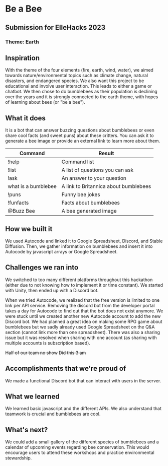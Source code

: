 # Be a Bee
## Submission for ElleHacks 2023
### Theme: Earth
## Inspiration
With the theme of the four elements (fire, earth, wind, water), we aimed towards nature/environmental topics such as climate change, natural disasters, and endangered species. We also want this project to be educational and involve user interaction. This leads to either a game or chatbot. We then chose to do bumblebees as their population is declining over the years and it is strongly connected to the earth theme, with hopes of learning about bees (or "be a bee").

## What it does
It is a bot that can answer buzzing questions about bumblebees or even share cool facts (and sweet puns) about these critters. You can ask it to generate a bee image or provide an external link to learn more about  them.

| Command      | Result |
| ----------- | ----------- |
| !help      | Command list    |
| !list      | A list of questions you can ask       |
| !ask   | An answer to your question        | 
| what is a bumblebee  | A link to Britannica about bumblebees      | 
| !puns   | Funny bee jokes  | 
| !funfacts   |  Facts about bumblebees  | 
| @Buzz Bee  |  A bee generated image  | 

## How we built it
We used Autocode and linked it to Google Spreadsheet, Discord, and Stable Diffusion. Then, we gather information on bumblebees and insert it into Autocode by javascript arrays or Google Spreadsheet.

## Challenges we ran into
We switched to too many different platforms throughout this hackathon (either due to not knowing how to implement it or time constant). We started with Unity, then ended up with a Discord bot. 

When we tried Autocode, we realized that the free version is limited to one link per API service. Removing the discord bot from the developer portal takes a day for Autocode to find out that the bot does not exist anymore. We were stuck until we created another new Autocode account to add the new Discord bot. We had planned a great idea on making some RPG game about bumblebees but we sadly already used Google Spreadsheet on the Q&A section (cannot link more than one spreadsheet). There was also a sharing issue but it was resolved when sharing with one account (as sharing with multiple accounts is subscription based). 

~~Half of our team no show~~
~~Did this 3 am~~
## Accomplishments that we're proud of
We made a functional Discord bot that can interact with users in the server.

## What we learned
We learned basic javascript and the different APIs. We also understand that teamwork is crucial and bumblebees are cool.

## What's next?
We could add a small gallery of the different species of bumblebees and a calendar of upcoming events regarding bee conservation. This would encourage users to attend these workshops and practice environmental stewardship.
